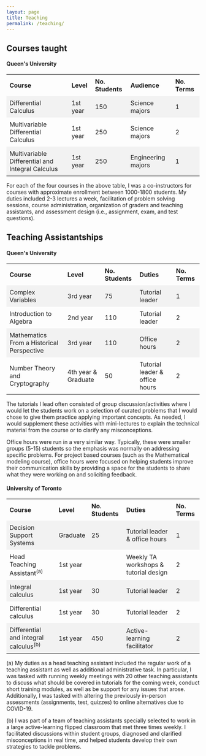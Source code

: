 ```yaml
---
layout: page
title: Teaching
permalink: /teaching/
---
```

<style>
table {
  width: 100%;
}

th, td {
  text-align: left;
  padding: 8px;
}

tr:nth-child(even) {background-color: #f2f2f2;}
</style>

<section>
  <h2>Courses taught</h2>
  <h4> Queen's University</h4>

<table>
  <tr>
    <th>Course</th>
    <th>Level</th>
    <th>No. Students</th>
    <th>Audience</th>
    <th>No. Terms</th>
  </tr>
  <tr>
    <td>Differential Calculus</td>
    <td> 1st year</td>
    <td> 150 </td>
    <td> Science majors</td>
    <td> 1</td>
  </tr>
 <tr>
    <td>Multivariable Differential Calculus</td>
    <td> 1st year</td>
    <td> 250 </td>
    <td> Science majors</td>
    <td> 2</td>
  </tr>
   <tr>
    <td>Multivariable Differential and Integral Calculus</td>
    <td> 1st year</td>
    <td> 250 </td>
    <td> Engineering majors</td>
    <td> 1</td>
  </tr>
</table>

For each of the four courses in the above table, I was a co-instructors for courses with approximate enrollment between 1000-1800 students. My duties included 2-3 lectures a week, facilitation of problem solving
sessions, course administration, organization of graders and teaching assistants, and assessment design (i.e., assignment, exam, and test questions).

</section>

<section>
  <h2>Teaching Assistantships</h2>
  <h4> Queen's University</h4>

<table>
  <tr>
    <th>Course</th>
    <th>Level</th>
    <th>No. Students</th>
    <th>Duties</th>
    <th>No. Terms</th>
  </tr>
  <tr>
    <td>Complex Variables</td>
    <td>3rd year</td>
    <td>75 </td>
    <td> Tutorial leader</td>
    <td> 1</td>
  </tr>
 <tr>
    <td> Introduction to Algebra</td>
    <td> 2nd year</td>
    <td> 110 </td>
    <td> Tutorial leader</td>
    <td> 2</td>
  </tr>
 <tr>
    <td> Mathematics From a Historical Perspective</td>
    <td> 3rd year</td>
    <td> 110 </td>
    <td> Office hours</td>
    <td> 2</td>
  </tr>
   <tr>
    <td> Number Theory and Cryptography</td>
    <td> 4th year & Graduate</td>
    <td> 50 </td>
    <td> Tutorial leader & office hours</td>
    <td> 2</td>
  </tr>
</table>

The tutorials I lead often consisted of group discussion/activities where I would let the students work on a selection of curated problems that I would chose to give them practice applying important concepts. As
needed, I would supplement these activities with mini-lectures to explain the technical material from the course or to clarify any misconceptions.

Office hours were run in a very similar way. Typically, these were smaller groups (5-15) students so the emphasis was normally on addressing specific problems. For project based courses (such as the Mathematical
modeling course), office hours were focused on helping students improve their communication skills by providing a space for the students to share what they were working on and soliciting feedback.

<h4> University of Toronto</h4>

<table>
  <tr>
    <th>Course</th>
    <th>Level</th>
    <th>No. Students</th>
    <th>Duties</th>
    <th>No. Terms</th>
  </tr>
  <tr>
    <td>Decision Support Systems</td>
    <td>Graduate</td>
    <td>25 </td>
    <td> Tutorial leader & office hours</td>
    <td> 1</td>
  </tr>
 <tr>
    <td> Head Teaching Assistant<sup>(a)</sup></td>
    <td> 1st year </td>
    <td>  </td>
    <td> Weekly TA workshops & tutorial design</td>
    <td> 2</td>
  </tr>
 <tr>
    <td>Integral calculus</td>
    <td> 1st year</td>
    <td> 30 </td>
    <td> Tutorial leader</td>
    <td> 2 </td>
  </tr>
   <tr>
    <td>Differential calculus</td>
    <td> 1st year</td>
    <td> 30 </td>
    <td> Tutorial leader</td>
    <td> 2 </td>
  </tr>
   <tr>
    <td>Differential and integral calculus<sup>(b)</sup></td>
    <td> 1st year</td>
    <td> 450 </td>
    <td> Active-learning facilitator</td>
    <td> 2 </td>
  </tr>
</table>

(a) My duties as a head teaching assistant included the regular work of a teaching assistant as well as additional administrative task. In particular, I was tasked with running weekly meetings with 20 other teaching
assistants to discuss what should be covered in tutorials for the coming week, conduct short training modules, as well as be support for any issues that arose. Additionally, I was tasked with altering the previously
in-person assessments (assignments, test, quizzes) to online alternatives due to COVID-19.

(b) I was part of a team of teaching assistants specially selected to work in a large active-learning flipped classroom that met three times weekly. I facilitated discussions within student groups, diagnosed and clarified misconceptions in real time, and helped students develop their own strategies to tackle problems.
</section>



  
